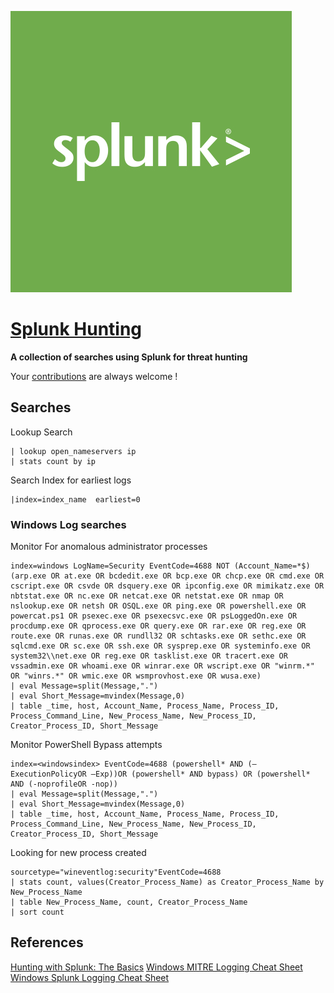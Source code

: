 ![Splunk Hunt Searches](splunk.jpeg)

# [Splunk Hunting](https://github.com/runelectrics/Splunk-Search-Syntax) 


**A collection of searches using Splunk for threat hunting**

Your [contributions](contributing.md) are always welcome !

## Searches

Lookup Search
```
| lookup open_nameservers ip
| stats count by ip
```

Search Index for earliest logs

```
|index=index_name  earliest=0 
```

### Windows Log searches
Monitor For anomalous administrator processes
```
index=windows LogName=Security EventCode=4688 NOT (Account_Name=*$) (arp.exe OR at.exe OR bcdedit.exe OR bcp.exe OR chcp.exe OR cmd.exe OR cscript.exe OR csvde OR dsquery.exe OR ipconfig.exe OR mimikatz.exe OR nbtstat.exe OR nc.exe OR netcat.exe OR netstat.exe OR nmap OR nslookup.exe OR netsh OR OSQL.exe OR ping.exe OR powershell.exe OR powercat.ps1 OR psexec.exe OR psexecsvc.exe OR psLoggedOn.exe OR procdump.exe OR qprocess.exe OR query.exe OR rar.exe OR reg.exe OR route.exe OR runas.exe OR rundll32 OR schtasks.exe OR sethc.exe OR sqlcmd.exe OR sc.exe OR ssh.exe OR sysprep.exe OR systeminfo.exe OR system32\\net.exe OR reg.exe OR tasklist.exe OR tracert.exe OR vssadmin.exe OR whoami.exe OR winrar.exe OR wscript.exe OR "winrm.*" OR "winrs.*" OR wmic.exe OR wsmprovhost.exe OR wusa.exe)
| eval Message=split(Message,".") 
| eval Short_Message=mvindex(Message,0) 
| table _time, host, Account_Name, Process_Name, Process_ID, Process_Command_Line, New_Process_Name, New_Process_ID, Creator_Process_ID, Short_Message
```

Monitor PowerShell Bypass attempts 
```
index=<windowsindex> EventCode=4688 (powershell* AND (–ExecutionPolicyOR –Exp))OR (powershell* AND bypass) OR (powershell* AND (-noprofileOR -nop)) 
| eval Message=split(Message,".") 
| eval Short_Message=mvindex(Message,0) 
| table _time, host, Account_Name, Process_Name, Process_ID, Process_Command_Line, New_Process_Name, New_Process_ID, Creator_Process_ID, Short_Message
```

Looking for new process created
```
sourcetype="wineventlog:security"EventCode=4688
| stats count, values(Creator_Process_Name) as Creator_Process_Name by New_Process_Name
| table New_Process_Name, count, Creator_Process_Name
| sort count
```

## References

[Hunting with Splunk: The Basics](https://www.splunk.com/blog/2017/07/06/hunting-with-splunk-the-basics.html)
[Windows MITRE Logging Cheat Sheet](https://static1.squarespace.com/static/552092d5e4b0661088167e5c/t/5b8f091c0ebbe8644d3a886c/1536100639356/Windows+ATT%26CK_Logging+Cheat+Sheet_ver_Sept_2018.pdf)
[Windows Splunk Logging Cheat Sheet](https://static1.squarespace.com/static/552092d5e4b0661088167e5c/t/5c795d0beef1a18fb703e450/1551457549199/Windows+Splunk+Logging+Cheat+Sheet+v2.21.pdf)
